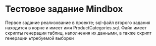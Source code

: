# Тестовое задание Mindbox

Первое задание реализование в проекте; sql-файл второго задания находится в корне и имеет имя ProductCategories.sql. Файл имеет скрипты генерации таблиц, наполнения их данными, а также скрипт генерации ьтребуемой выборки
